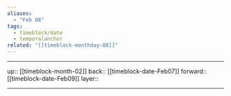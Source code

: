 ```yaml
---
aliases:
  - "Feb 08"
tags:
  - timeblock/date
  - temporalanchor
related: "[[timeblock-monthday-08]]"
---
```




***

up:: [[timeblock-month-02]]
back:: [[timeblock-date-Feb07]]
forward:: [[timeblock-date-Feb09]]
layer:: 

***
